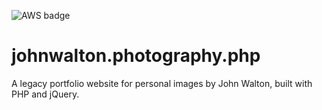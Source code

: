 ![AWS badge](https://codebuild.eu-west-2.amazonaws.com/badges?uuid=eyJlbmNyeXB0ZWREYXRhIjoiZWRvNWhjQkMxRFl5SzNVbmJNVmR0NlZ4K0pvYlNCb1R3VThYbklEWVBVSWx5UXBCWW1XWmlsNThYTDhnbzhuZkdmVEJYMFRZTWNiQ0drdk0vcFkxdjBvPSIsIml2UGFyYW1ldGVyU3BlYyI6IjE2bTVZNGxvRWVJV1RMQzUiLCJtYXRlcmlhbFNldFNlcmlhbCI6MX0%3D&branch=main)

# johnwalton.photography.php
A legacy portfolio website for personal images by John Walton, built with PHP and jQuery.
